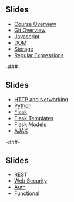 ## Slides

* [Course Overview](course-overview.html)
* [Git Overview](git.html)
* [Javascript](js.html)
* [DOM](dom.html)
* [Storage](storage.html)
* [Regular Expressions](regex.html)

-###-

## Slides

* [HTTP and Networking](http.html)
* [Python](python.html)
* [Flask](flask.html)
* [Flask Templates](flask-templates.html)
* [Flask Models](flask-models.html)
* [AJAX](ajax.html)

-###-

## Slides

* [REST](rest.html)
* [Web Security](security.html)
* [Auth](auth.html)
* [Functional](functional.html)